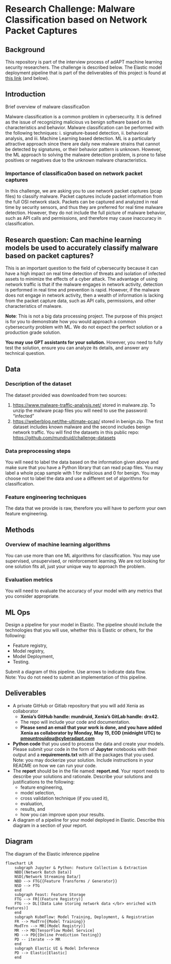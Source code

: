 # Research Challenge: Malware Classification based on Network  Packet Captures 

## Background
This repository is part of the interview process of adAPT machine learning security researchers.  The challenge is described below. The Elastic model deployment pipeline that is part of the deliverables of this project is found at [this link](#diagram) (and below).

## Introduction 
Brief overview of malware classifica0on 

Malware classification is a common problem in cybersecurity. It is defined as the issue of recognizing malicious vs benign software based on its characteristics and behavior. Malware  classification can be performed with the following techniques: i. signature-based detection, ii. behavioral analysis, and iii. Machine Learning based detection. ML is a particularly attractive  approach since there are daily new malware strains that cannot be detected by signatures, or  their behavior pattern is unknown. However, the ML approach to solving the malware detection problem, is prone to false positives or negatives due to the unknown malware characteristics. 

### Importance of classifica0on based on network packet captures 

In this challenge, we are asking you to use network packet captures (pcap files) to classify  malware. Packet captures include packet information from the full OSI network stack. Packets can  be captured and analyzed in real time by security sensors, and thus they are preferred for real  time malware detection. However, they do not include the full picture of malware behavior, such  as API calls and permissions, and therefore may cause inaccuracy in classification. 

## Research question: Can machine learning models be used to accurately  classify malware based on packet captures? 

This is an important question to the field of cybersecurity because it can have a high impact on  real time detection of threats and isolation of infected assets to minimize the effects of a cyber attack. The advantage of using network traffic is that if the malware engages in network activity,  detection is performed in real time and prevention is rapid. However, if the malware does not  engage in network activity, then a wealth of information is lacking from the packet capture data,  such as API calls, permissions, and other characteristics of malware. 

**Note**: This is not a big data processing project. The purpose of this project is for you to  demonstrate how you would approach a common cybersecurity problem with ML. We do not  expect the perfect solution or a production grade solution. 

**You may use GPT assistants for your solution.** However, you need to fully test the solution, ensure you can analyze its details, and answer any technical question.

## Data 
### Description of the dataset 
The dataset provided was downloaded from two sources: 
1. https://www.malware-traffic-analysis.net/ stored in malware.zip. To unzip the malware pcap  files you will need to use the password: “infected”  
2. https://weberblog.net/the-ultimate-pcap/ stored in benign.zip. 
The first dataset includes known malware and the second includes benign network traffic.  You will find the datasets in this public repo: https://github.com/mundruid/challenge-datasets 
### Data preprocessing steps 
You will need to label the data based on the information given above and make sure that you have  a Python library that can read pcap files. You may label a whole pcap sample with 1 for malicious  and 0 for benign. You may choose not to label the data and use a different set of algorithms for classification. 
### Feature engineering techniques 
The data that we provide is raw, therefore you will have to perform your own feature engineering.  
## Methods 
### Overview of machine learning algorithms 
You can use more than one ML algorithms for classification. You may use supervised,  unsupervised, or reinforcement learning. We are not looking for one solution fits all, just your  unique way to approach the problem. 
### Evaluation metrics  
You will need to evaluate the accuracy of your model with any metrics that you consider  appropriate. 
## ML Ops 
Design a pipeline for your model in Elastic. The pipeline should include the technologies that you  will use, whether this is Elastic or others, for the following: 
- Feature registry, 
- Model registry, 
- Model Deployment, 
- Testing.

Submit a diagram of this pipeline. Use arrows to indicate data flow.  
Note: You do not need to submit an implementation of this pipeline. 
## Deliverables 
* A private GitHub or Gitlab repository that you will add Xenia as collaborator
   * **Xenia’s GitHub handle: mundruid, Xenia’s GitLab handle: drx42.**
   * The repo will include your code and documentation.
   * **Please send an email that your work is done, and you have added Xenia as collaborator by Monday, May 15, EOD (midnight UTC) to pmountrouidou@cyberadapt.com**
* **Python code** that you used to process the data and create your models. Please submit your code  in the form of **Jupyter** notebooks with their output and a **requirements.txt** with all the packages  that you used. Note: you may dockerize your solution. Include instructions in your README on how we can run your code.  
* The **report** should be in the file named: **report.md**. Your report needs to describe your solutions  and rationale. Describe your solutions and justifications to the following: 
   * feature engineering,  
   * model selection,  
   * cross validation technique (if you used it), 
   * evaluation,  
   * results, and 
   * how you can improve upon your results. 
* A diagram of a pipeline for your model deployed in Elastic. Describe this diagram in a section of  your report.


## Diagram
The diagram of the Elastic inference pipeline
```mermaid
flowchart LR
    subgraph Jupyter & Python: Feature Collection & Extraction
    NBD[(Network Batch Data)]
    NSD[/Network Streaming Data/]
    NBD --> FTG{{Feature Transforms / Generator}}
    NSD --> FTG
    end
    subgraph Feast: Feature Storage
    FTG --> FR[(Feature Registry)]
    FTG --> DL[(Data Lake storing network data </br> enriched with features)]
    end
    subgraph KubeFlow: Model Training, Deployment, & Registration 
    FR --> ModTrn{{Model Training}}
    ModTrn --> MR[(Model Registry)]
    MR --> MD[TensorFlow Model Service]
    MD --> PD{{Online Prediction Testing}}
    PD -- iterate --> MR
    end
    subgraph Elastic UI & Model Inference
    PD --> Elastic[Elastic]
    end
 ```